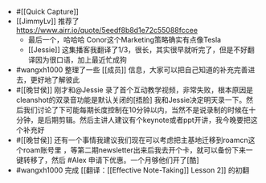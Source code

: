 - #[[Quick Capture]]
- [[JimmyLv]]  推荐了 https://www.airr.io/quote/5eedf8b8d1e72c55088fccee
    - 最后一个，哈哈哈 Conor这个Marketing策略确实有点像Tesla
    - [[Jessie]] 这集播客我翻译了1/3，很长，其实很早就听完了，但是不好翻译因为很口语，加上最近忙成狗
- #wangxh1000 整理了一些 [[成员]] 信息，大家可以把自己知道的补充完善进去，更好地了解彼此
- #[[晚甘侯]] 刚才和@Jessie 录了首个互动教学视频，非常失败，根本原因是cleanshot的双录音功能是默认关闭的[捂脸] 我和Jessie决定明天录一下。然后我们讨论了下可能每期长度控制在10分钟以内，当然不是说录制的时候在十分钟，是后期剪辑。然后主讲人建议有个keynote或者ppt开讲，我今晚要把这个补充好
- #[[晚甘侯]] 还有一个事情我建议我们现在可以考虑把主基地迁移到roamcn这个roam账号里 ，等第二期newsletter出来后我去开个卡，就可以备份下来一键转移了，然后 #Alex 申请下优惠。一个月够他们开了[酷]
- #wangxh1000 完成 [[翻译：[[Effective Note-Taking]] Lesson 2]] 的初翻
